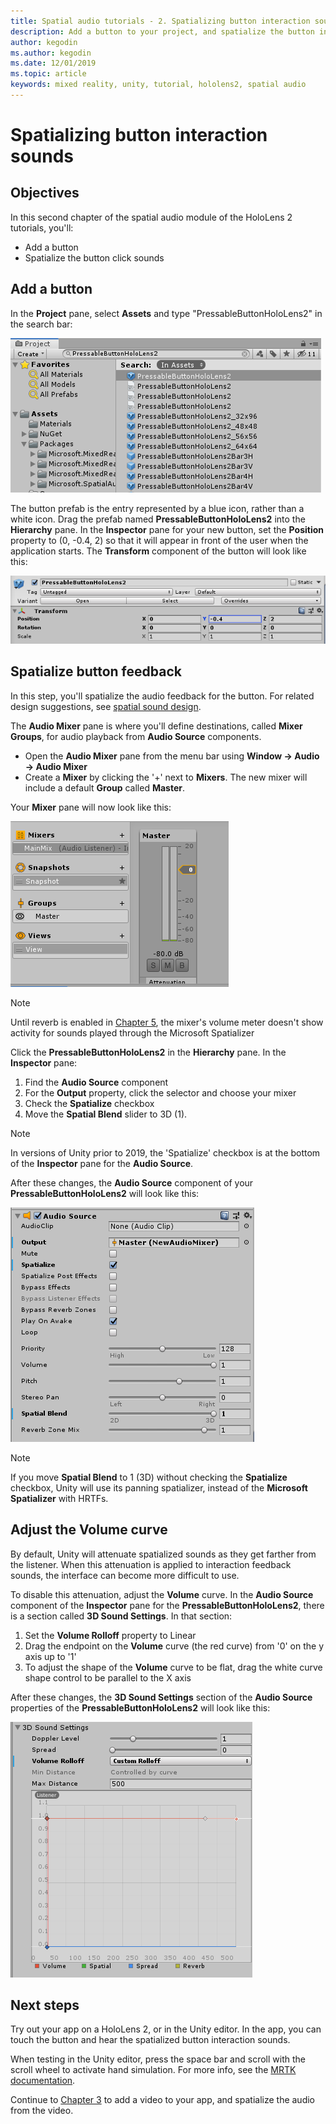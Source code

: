 ```yaml
---
title: Spatial audio tutorials - 2. Spatializing button interaction sounds
description: Add a button to your project, and spatialize the button interaction sounds.
author: kegodin
ms.author: kegodin
ms.date: 12/01/2019
ms.topic: article
keywords: mixed reality, unity, tutorial, hololens2, spatial audio
---
```


# Spatializing button interaction sounds

## Objectives
In this second chapter of the spatial audio module of the HoloLens 2 tutorials, you'll:
* Add a button
* Spatialize the button click sounds

## Add a button
In the **Project** pane, select **Assets** and type "PressableButtonHoloLens2" in the search bar:

![Button prefab in Assets](images/spatial-audio/button-prefab-in-assets.png)

The button prefab is the entry represented by a blue icon, rather than a white icon. Drag the prefab named **PressableButtonHoloLens2** into the **Hierarchy** pane. In the **Inspector** pane for your new button, set the **Position** property to (0, -0.4, 2) so that it will appear in front of the user when the application starts. The **Transform** component of the button will look like this:

![Button transform](images/spatial-audio/button-transform.png)

## Spatialize button feedback
In this step, you'll spatialize the audio feedback for the button. For related design suggestions, see [spatial sound design](../../../design/spatial-sound-design.md). 

The **Audio Mixer** pane is where you'll define destinations, called **Mixer Groups**, for audio playback from **Audio Source** components. 
* Open the **Audio Mixer** pane from the menu bar using **Window -> Audio -> Audio Mixer**
* Create a **Mixer** by clicking the '+' next to **Mixers**. The new mixer will include a default **Group** called **Master**.

Your **Mixer** pane will now look like this:

![Mixer panel with first mixer](images/spatial-audio/mixer-panel-with-first-mixer.png)

> [!NOTE]
> Until reverb is enabled in [Chapter 5](unity-spatial-audio-ch5.md), the mixer's volume meter doesn't show activity for sounds played through the Microsoft Spatializer

Click the **PressableButtonHoloLens2** in the **Hierarchy** pane. In the **Inspector** pane:
1. Find the **Audio Source** component
2. For the **Output** property, click the selector and choose your mixer
3. Check the **Spatialize** checkbox
4. Move the **Spatial Blend** slider to 3D (1).

> [!NOTE]
> In versions of Unity prior to 2019, the 'Spatialize' checkbox is at the bottom of the **Inspector** pane for the **Audio Source**.

After these changes, the **Audio Source** component of your **PressableButtonHoloLens2** will look like this:

![Button audio source](images/spatial-audio/button-audio-source.png)

> [!NOTE]
> If you move **Spatial Blend** to 1 (3D) without checking the **Spatialize** checkbox, Unity will use its panning spatializer, instead of the **Microsoft Spatializer** with HRTFs.

## Adjust the Volume curve
By default, Unity will attenuate spatialized sounds as they get farther from the listener. When this attenuation is applied to interaction feedback sounds, the interface can become more difficult to use.

To disable this attenuation, adjust the **Volume** curve. In the **Audio Source** component of the **Inspector** pane for the **PressableButtonHoloLens2**, there is a section called **3D Sound Settings**. In that section:
1. Set the **Volume Rolloff** property to Linear
2. Drag the endpoint on the **Volume** curve (the red curve) from '0' on the y axis up to '1'
3. To adjust the shape of the **Volume** curve to be flat, drag the white curve shape control to be parallel to the X axis

After these changes, the **3D Sound Settings** section of the **Audio Source** properties of the **PressableButtonHoloLens2** will look like this:

![Button 3D sound settings](images/spatial-audio/button-3d-sound-settings.png)

## Next steps

Try out your app on a HoloLens 2, or in the Unity editor. In the app, you can touch the button and hear the spatialized button interaction sounds.

When testing in the Unity editor, press the space bar and scroll with the scroll wheel to activate hand simulation. For more info, see the [MRTK documentation](https://microsoft.github.io/MixedRealityToolkit-Unity/Documentation/GettingStartedWithTheMRTK.html#using-the-in-editor-hand-input-simulation-to-test-a-scene).

Continue to [Chapter 3](unity-spatial-audio-ch3.md) to add a video to your app, and spatialize the audio from the video.

